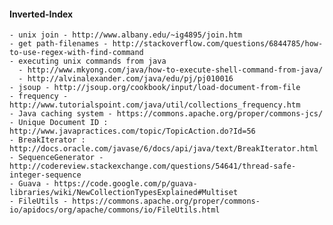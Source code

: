 #### Inverted-Index
    - unix join - http://www.albany.edu/~ig4895/join.htm
    - get path-filenames - http://stackoverflow.com/questions/6844785/how-to-use-regex-with-find-command
    - executing unix commands from java
      - http://www.mkyong.com/java/how-to-execute-shell-command-from-java/
      - http://alvinalexander.com/java/edu/pj/pj010016
    - jsoup - http://jsoup.org/cookbook/input/load-document-from-file
    - frequency - http://www.tutorialspoint.com/java/util/collections_frequency.htm
    - Java caching system - https://commons.apache.org/proper/commons-jcs/
    - Unique Document ID : http://www.javapractices.com/topic/TopicAction.do?Id=56
    - BreakIterator : http://docs.oracle.com/javase/6/docs/api/java/text/BreakIterator.html
    - SequenceGenerator - http://codereview.stackexchange.com/questions/54641/thread-safe-integer-sequence
	- Guava - https://code.google.com/p/guava-libraries/wiki/NewCollectionTypesExplained#Multiset
	- FileUtils - https://commons.apache.org/proper/commons-io/apidocs/org/apache/commons/io/FileUtils.html